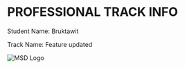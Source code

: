 # PROFESSIONAL TRACK INFO

Student Name: Bruktawit

Track Name: Feature updated


![MSD Logo](assets/msd-6th-batch-logo.png "MSD 6th Batch Logo") 
